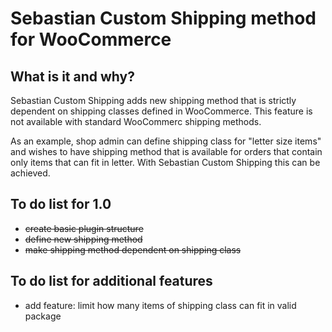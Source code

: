 # Sebastian Custom Shipping method for WooCommerce

## What is it and why?

Sebastian Custom Shipping adds new shipping method that is strictly dependent on shipping classes defined in WooCommerce. This feature is not available with standard WooCommerc shipping methods.

As an example, shop admin can define shipping class for "letter size items" and wishes to have shipping method that is available for orders that contain only items that can fit in letter. With Sebastian Custom Shipping this can be achieved.

## To do list for 1.0

- ~~create basic plugin structure~~
- ~~define new shipping method~~
- ~~make shipping method dependent on shipping class~~

## To do list for additional features

- add feature: limit how many items of shipping class can fit in valid package
